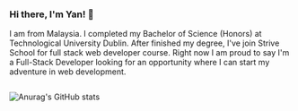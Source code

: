 ### Hi there, I'm Yan! 👋

<p>
  I am from Malaysia. I completed my Bachelor of Science (Honors) at Technological University Dublin. After finished my degree, I've join Strive School for full stack web developer course. Right now I am proud to say I'm a Full-Stack Developer looking for an opportunity where I can start my adventure in web development.
</p>

<img src="https://img.shields.io/badge/React-grey?logo=react" alt=""/>
  

![Anurag's GitHub stats](https://github-readme-stats.vercel.app/api?username=yanxun95&theme=dark&show_icons=true&hide=stars,issues)
